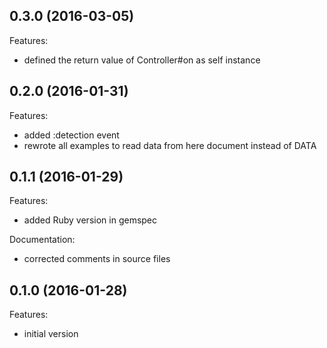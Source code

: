 ## 0.3.0 (2016-03-05)

Features:

  - defined the return value of Controller#on as self instance

## 0.2.0 (2016-01-31)

Features:

  - added :detection event
  - rewrote all examples to read data from here document instead of DATA

## 0.1.1 (2016-01-29)

Features:

  - added Ruby version in gemspec

Documentation:

  - corrected comments in source files


## 0.1.0 (2016-01-28)

Features:

  - initial version

